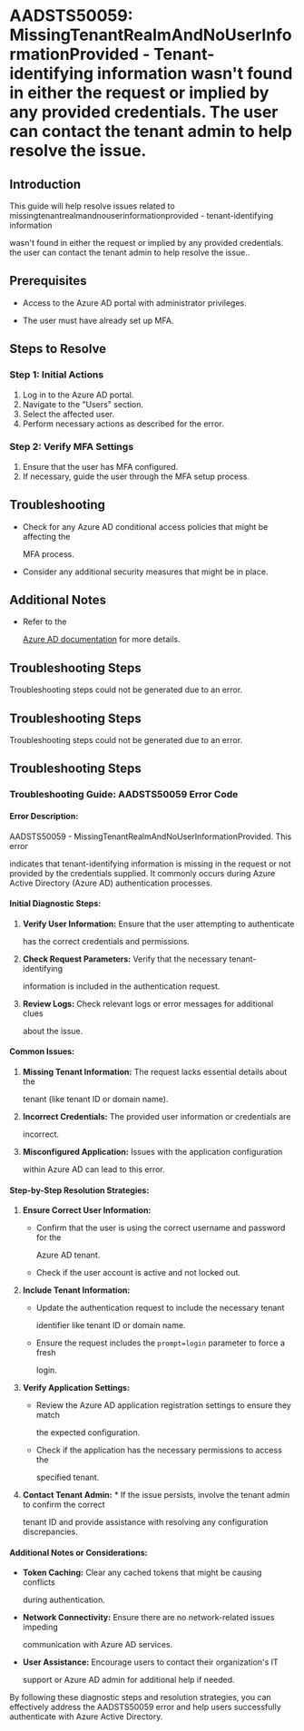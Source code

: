 # AADSTS50059: MissingTenantRealmAndNoUserInformationProvided - Tenant-identifying information wasn't found in either the request or implied by any provided credentials. The user can contact the tenant admin to help resolve the issue.


## Introduction

This guide will help resolve issues related to
missingtenantrealmandnouserinformationprovided - tenant-identifying information

wasn't found in either the request or implied by any provided credentials. the
user can contact the tenant admin to help resolve the issue..


## Prerequisites


* Access to the Azure AD portal with administrator privileges.

* The user must have already set up MFA.


## Steps to Resolve


### Step 1: Initial Actions

1. Log in to the Azure AD portal.
2. Navigate to the "Users" section.
3. Select the affected user.
4. Perform necessary actions as described for the error.


### Step 2: Verify MFA Settings

1. Ensure that the user has MFA configured.
2. If necessary, guide the user through the MFA setup process.


## Troubleshooting


* Check for any Azure AD conditional access policies that might be affecting the

  MFA process.

* Consider any additional security measures that might be in place.


## Additional Notes


* Refer to the

  [Azure AD 
documentation](https://learn.microsoft.com/en-us/azure/active-directory/)
  for more details.


## Troubleshooting Steps

Troubleshooting steps could not be generated due to an error.


## Troubleshooting Steps

Troubleshooting steps could not be generated due to an error.


## Troubleshooting Steps


### Troubleshooting Guide: AADSTS50059 Error Code


#### Error Description:

AADSTS50059 - MissingTenantRealmAndNoUserInformationProvided. This error

indicates that tenant-identifying information is missing in the request or not
provided by the credentials supplied. It commonly occurs during Azure Active
Directory (Azure AD) authentication processes.


#### Initial Diagnostic Steps:

1. **Verify User Information:** Ensure that the user attempting to authenticate

   has the correct credentials and permissions.
2. **Check Request Parameters:** Verify that the necessary tenant-identifying

   information is included in the authentication request.
3. **Review Logs:** Check relevant logs or error messages for additional clues

   about the issue.


#### Common Issues:

1. **Missing Tenant Information:** The request lacks essential details about the

   tenant (like tenant ID or domain name).
2. **Incorrect Credentials:** The provided user information or credentials are

   incorrect.
3. **Misconfigured Application:** Issues with the application configuration

   within Azure AD can lead to this error.


#### Step-by-Step Resolution Strategies:

1. **Ensure Correct User Information:** 

   * Confirm that the user is using the correct username and password for the

     Azure AD tenant.
   * Check if the user account is active and not locked out.

2. **Include Tenant Information:** 

   * Update the authentication request to include the necessary tenant

     identifier like tenant ID or domain name.
   * Ensure the request includes the `prompt=login` parameter to force a fresh

     login.

3. **Verify Application Settings:** 

   * Review the Azure AD application registration settings to ensure they match

     the expected configuration.
   * Check if the application has the necessary permissions to access the

     specified tenant.

4. **Contact Tenant Admin:**    * If the issue persists, involve the tenant 
admin to confirm the correct

     tenant ID and provide assistance with resolving any configuration
     discrepancies.


#### Additional Notes or Considerations:


* **Token Caching:** Clear any cached tokens that might be causing conflicts

  during authentication.

* **Network Connectivity:** Ensure there are no network-related issues impeding

  communication with Azure AD services.

* **User Assistance:** Encourage users to contact their organization's IT

  support or Azure AD admin for additional help if needed.

By following these diagnostic steps and resolution strategies, you can
effectively address the AADSTS50059 error and help users successfully
authenticate with Azure Active Directory.